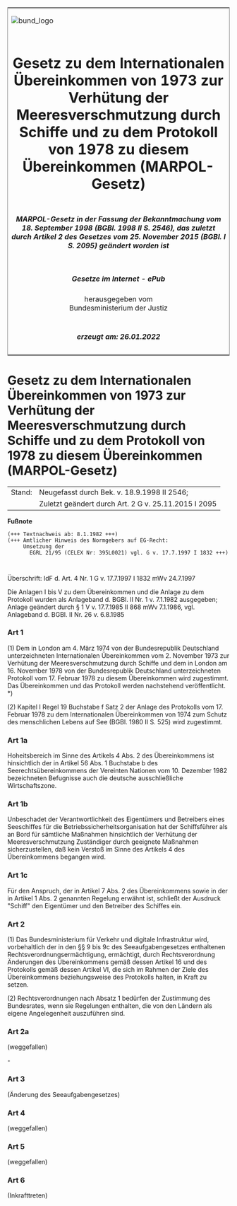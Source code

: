 <span id="DECKBLATT.html"></span>

<table border="0" frame="border" width="100%">

<tr valign="top">

<td align="left">

![bund\_logo](BfJ_2021_Web_de_de.gif)

</td>

<td align="right">

 

</td>

</tr>

<tr align="center" valign="middle">

<td colspan="2">

# Gesetz zu dem Internationalen Übereinkommen von 1973 zur Verhütung der Meeresverschmutzung durch Schiffe und zu dem Protokoll von 1978 zu diesem Übereinkommen (MARPOL-Gesetz)

</td>

</tr>

<tr align="center" valign="middle">

<td colspan="2">

##### MARPOL-Gesetz in der Fassung der Bekanntmachung vom 18. September 1998 (BGBl. 1998 II S. 2546), das zuletzt durch Artikel 2 des Gesetzes vom 25. November 2015 (BGBl. I S. 2095) geändert worden ist

</td>

</tr>

<tr align="center" valign="middle">

<td colspan="2">

  
  

##### Gesetze im Internet - ePub  
  
herausgegeben vom  
Bundesministerium der Justiz

</td>

</tr>

<tr align="center" valign="bottom">

<td colspan="2">

  
  

##### erzeugt am: 26.01.2022

</td>

</tr>

</table>

<span id="BJNR200020982.html"></span>

# Gesetz zu dem Internationalen Übereinkommen von 1973 zur Verhütung der Meeresverschmutzung durch Schiffe und zu dem Protokoll von 1978 zu diesem Übereinkommen (MARPOL-Gesetz)

<div>

<div class="jnhtml">

|        |                                                      |
| ------ | ---------------------------------------------------- |
| Stand: | Neugefasst durch Bek. v. 18.9.1998 II 2546;          |
|        | Zuletzt geändert durch Art. 2 G v. 25.11.2015 I 2095 |

</div>

</div>

<div>

  
**Fußnote**

<div class="jnhtml">

<div>

<div class="jurAbsatz">

  

``` 
(+++ Textnachweis ab: 8.1.1982 +++)
(+++ Amtlicher Hinweis des Normgebers auf EG-Recht:
     Umsetzung der
       EGRL 21/95 (CELEX Nr: 395L0021) vgl. G v. 17.7.1997 I 1832 +++)

 
```

Überschrift: IdF d. Art. 4 Nr. 1 G v. 17.7.1997 I 1832 mWv 24.7.1997

</div>

<div class="jurAbsatz">

  
Die Anlagen I bis V zu dem Übereinkommen und die Anlage zu dem Protokoll
wurden als Anlageband d. BGBl. II Nr. 1 v. 7.1.1982 ausgegeben; Anlage
geändert durch § 1 V v. 17.7.1985 II 868 mWv 7.1.1986, vgl. Anlageband
d. BGBl. II Nr. 26 v. 6.8.1985

</div>

</div>

</div>

</div>

<span id="BJNR200020982BJNE000101307.html"></span>

### Art 1  

<div>

<div class="jnhtml">

<div>

<div class="jurAbsatz">

(1) Dem in London am 4. März 1974 von der Bundesrepublik Deutschland
unterzeichneten Internationalen Übereinkommen vom 2. November 1973 zur
Verhütung der Meeresverschmutzung durch Schiffe und dem in London am 16.
November 1978 von der Bundesrepublik Deutschland unterzeichneten
Protokoll vom 17. Februar 1978 zu diesem Übereinkommen wird zugestimmt.
Das Übereinkommen und das Protokoll werden nachstehend veröffentlicht.
\*)

</div>

<div class="jurAbsatz">

(2) Kapitel I Regel 19 Buchstabe f Satz 2 der Anlage des Protokolls vom
17. Februar 1978 zu dem Internationalen Übereinkommen von 1974 zum
Schutz des menschlichen Lebens auf See (BGBl. 1980 II S. 525) wird
zugestimmt.

</div>

</div>

</div>

</div>

<span id="BJNR200020982BJNE000701307.html"></span>

### Art 1a  

<div>

<div class="jnhtml">

<div>

<div class="jurAbsatz">

Hoheitsbereich im Sinne des Artikels 4 Abs. 2 des Übereinkommens ist
hinsichtlich der in Artikel 56 Abs. 1 Buchstabe b des
Seerechtsübereinkommens der Vereinten Nationen vom 10. Dezember 1982
bezeichneten Befugnisse auch die deutsche ausschließliche
Wirtschaftszone.

</div>

</div>

</div>

</div>

<span id="BJNR200020982BJNE000901307.html"></span>

### Art 1b  

<div>

<div class="jnhtml">

<div>

<div class="jurAbsatz">

Unbeschadet der Verantwortlichkeit des Eigentümers und Betreibers eines
Seeschiffes für die Betriebssicherheitsorganisation hat der
Schiffsführer als an Bord für sämtliche Maßnahmen hinsichtlich der
Verhütung der Meeresverschmutzung Zuständiger durch geeignete Maßnahmen
sicherzustellen, daß kein Verstoß im Sinne des Artikels 4 des
Übereinkommens begangen wird.

</div>

</div>

</div>

</div>

<span id="BJNR200020982BJNE001001307.html"></span>

### Art 1c  

<div>

<div class="jnhtml">

<div>

<div class="jurAbsatz">

Für den Anspruch, der in Artikel 7 Abs. 2 des Übereinkommens sowie in
der in Artikel 1 Abs. 2 genannten Regelung erwähnt ist, schließt der
Ausdruck "Schiff" den Eigentümer und den Betreiber des Schiffes ein.

</div>

</div>

</div>

</div>

<span id="BJNR200020982BJNE000208377.html"></span>

### Art 2  

<div>

<div class="jnhtml">

<div>

<div class="jurAbsatz">

(1) Das Bundesministerium für Verkehr und digitale Infrastruktur wird,
vorbehaltlich der in den §§ 9 bis 9c des Seeaufgabengesetzes enthaltenen
Rechtsverordnungsermächtigung, ermächtigt, durch Rechtsverordnung
Änderungen des Übereinkommens gemäß dessen Artikel 16 und des
Protokolls gemäß dessen Artikel VI, die sich im Rahmen der Ziele des
Übereinkommens beziehungsweise des Protokolls halten, in Kraft zu
setzen.

</div>

<div class="jurAbsatz">

(2) Rechtsverordnungen nach Absatz 1 bedürfen der Zustimmung des
Bundesrates, wenn sie Regelungen enthalten, die von den Ländern als
eigene Angelegenheit auszuführen sind.

</div>

</div>

</div>

</div>

<span id="BJNR200020982BJNE000803310.html"></span>

### Art 2a  
(weggefallen)

<div>

<div class="jnhtml">

<div>

<div class="jurAbsatz">

\-

</div>

</div>

</div>

</div>

<span id="BJNR200020982BJNE000301307.html"></span>

### Art 3  

<div>

<div class="jnhtml">

<div>

<div class="jurAbsatz">

(Änderung des Seeaufgabengesetzes)

</div>

</div>

</div>

</div>

<span id="BJNR200020982BJNE000404377.html"></span>

### Art 4  
(weggefallen)

<div>

<div class="jnhtml">

<div>

</div>

</div>

</div>

<span id="BJNR200020982BJNE000502307.html"></span>

### Art 5  

<div>

<div class="jnhtml">

<div>

<div class="jurAbsatz">

(weggefallen)

</div>

</div>

</div>

</div>

<span id="BJNR200020982BJNE000601307.html"></span>

### Art 6  

<div>

<div class="jnhtml">

<div>

<div class="jurAbsatz">

(Inkrafttreten)

</div>

</div>

</div>

</div>
